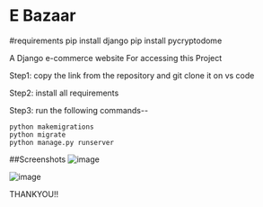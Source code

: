 # E Bazaar
#requirements
pip install django
pip install pycryptodome




A Django  e-commerce website
For accessing this Project 






Step1: copy the link from the repository and git clone it on vs code




Step2: install all requirements





Step3: run the following commands--


    python makemigrations
    python migrate
    python manage.py runserver
##Screenshots
![image](https://github.com/riya29d/EBazaar/assets/91420087/b40bdf24-8f5b-4ec5-81fa-e6af492383ef)

![image](https://github.com/riya29d/EBazaar/assets/91420087/80375576-afd6-464b-80b0-177c2a70368c)





THANKYOU!!
    
